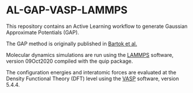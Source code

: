 # AL-GAP-VASP-LAMMPS

This repository contains an Active Learning workflow to generate Gaussian Approximate Potentials (GAP).

The GAP method is originally published in [Bartok et al.](https://journals.aps.org/prl/abstract/10.1103/PhysRevLett.104.136403)

Molecular dynamics simulations are run using the [LAMMPS](https://www.lammps.org/#gsc.tab=0) software, version 09Oct2020 compiled with the quip package.

The configuration energies and interatomic forces are evaluated at the Density Functional Theory (DFT) level using the [VASP](https://www.vasp.at/) software, version 5.4.4.

